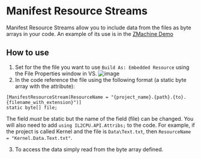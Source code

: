 # Manifest Resource Streams
Manifest Resource Streams allow you to include data from the files as byte arrays in your code. An example of its use is in the [ZMachine Demo](https://github.com/CosmosOS/Cosmos/blob/5973a3fae95c989dc13505184aff9a15aae9f65f/Demos/ZMachine/ZKernel/Kernel.cs#L19) 

## How to use
1. Set for the the file you want to use `Build As: Embedded Resource` using the File Properties window in VS.
![image](https://user-images.githubusercontent.com/8559822/132468001-256b92d1-0b29-4db3-9ef5-3383bfdef023.png)
2. In the code reference the file using the following format (a static byte array with the attribute):
```
[ManifestResourceStream(ResourceName = "{project_name}.{path}.{to}.{filename_with_extension}")] 
static byte[] file;
```
The field _must_ be static but the name of the field (file) can be changed. You will also need to add `using IL2CPU.API.Attribs;` to the code.
For example, if the project is called Kernel and the file is `Data\Text.txt`, then `ResourceName = "Kernel.Data.Text.txt"`.

3. To access the data simply read from the byte array defined. 
